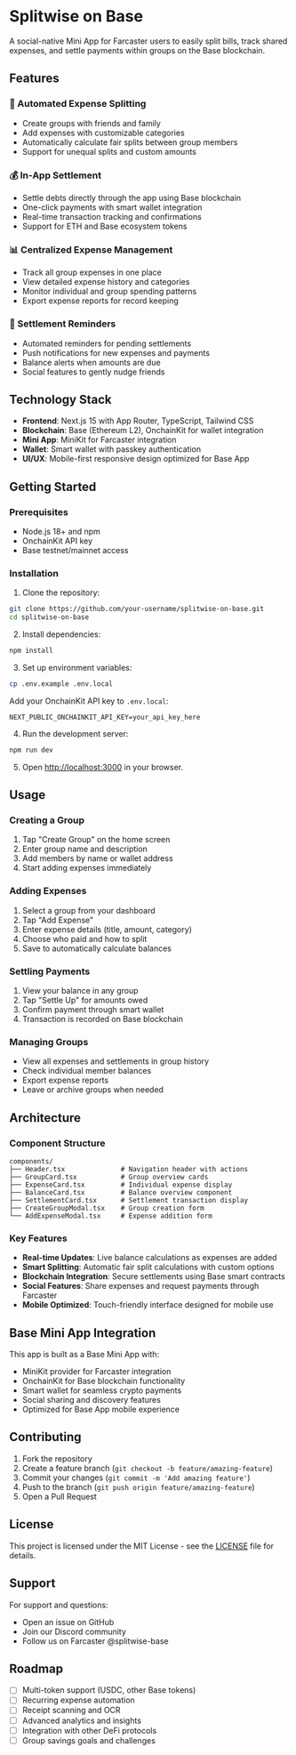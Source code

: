 # Splitwise on Base

A social-native Mini App for Farcaster users to easily split bills, track shared expenses, and settle payments within groups on the Base blockchain.

## Features

### 🔄 Automated Expense Splitting
- Create groups with friends and family
- Add expenses with customizable categories
- Automatically calculate fair splits between group members
- Support for unequal splits and custom amounts

### 💰 In-App Settlement
- Settle debts directly through the app using Base blockchain
- One-click payments with smart wallet integration
- Real-time transaction tracking and confirmations
- Support for ETH and Base ecosystem tokens

### 📊 Centralized Expense Management
- Track all group expenses in one place
- View detailed expense history and categories
- Monitor individual and group spending patterns
- Export expense reports for record keeping

### 🔔 Settlement Reminders
- Automated reminders for pending settlements
- Push notifications for new expenses and payments
- Balance alerts when amounts are due
- Social features to gently nudge friends

## Technology Stack

- **Frontend**: Next.js 15 with App Router, TypeScript, Tailwind CSS
- **Blockchain**: Base (Ethereum L2), OnchainKit for wallet integration
- **Mini App**: MiniKit for Farcaster integration
- **Wallet**: Smart wallet with passkey authentication
- **UI/UX**: Mobile-first responsive design optimized for Base App

## Getting Started

### Prerequisites

- Node.js 18+ and npm
- OnchainKit API key
- Base testnet/mainnet access

### Installation

1. Clone the repository:
```bash
git clone https://github.com/your-username/splitwise-on-base.git
cd splitwise-on-base
```

2. Install dependencies:
```bash
npm install
```

3. Set up environment variables:
```bash
cp .env.example .env.local
```

Add your OnchainKit API key to `.env.local`:
```
NEXT_PUBLIC_ONCHAINKIT_API_KEY=your_api_key_here
```

4. Run the development server:
```bash
npm run dev
```

5. Open [http://localhost:3000](http://localhost:3000) in your browser.

## Usage

### Creating a Group
1. Tap "Create Group" on the home screen
2. Enter group name and description
3. Add members by name or wallet address
4. Start adding expenses immediately

### Adding Expenses
1. Select a group from your dashboard
2. Tap "Add Expense" 
3. Enter expense details (title, amount, category)
4. Choose who paid and how to split
5. Save to automatically calculate balances

### Settling Payments
1. View your balance in any group
2. Tap "Settle Up" for amounts owed
3. Confirm payment through smart wallet
4. Transaction is recorded on Base blockchain

### Managing Groups
- View all expenses and settlements in group history
- Check individual member balances
- Export expense reports
- Leave or archive groups when needed

## Architecture

### Component Structure
```
components/
├── Header.tsx              # Navigation header with actions
├── GroupCard.tsx           # Group overview cards
├── ExpenseCard.tsx         # Individual expense display
├── BalanceCard.tsx         # Balance overview component
├── SettlementCard.tsx      # Settlement transaction display
├── CreateGroupModal.tsx    # Group creation form
└── AddExpenseModal.tsx     # Expense addition form
```

### Key Features
- **Real-time Updates**: Live balance calculations as expenses are added
- **Smart Splitting**: Automatic fair split calculations with custom options
- **Blockchain Integration**: Secure settlements using Base smart contracts
- **Social Features**: Share expenses and request payments through Farcaster
- **Mobile Optimized**: Touch-friendly interface designed for mobile use

## Base Mini App Integration

This app is built as a Base Mini App with:
- MiniKit provider for Farcaster integration
- OnchainKit for Base blockchain functionality
- Smart wallet for seamless crypto payments
- Social sharing and discovery features
- Optimized for Base App mobile experience

## Contributing

1. Fork the repository
2. Create a feature branch (`git checkout -b feature/amazing-feature`)
3. Commit your changes (`git commit -m 'Add amazing feature'`)
4. Push to the branch (`git push origin feature/amazing-feature`)
5. Open a Pull Request

## License

This project is licensed under the MIT License - see the [LICENSE](LICENSE) file for details.

## Support

For support and questions:
- Open an issue on GitHub
- Join our Discord community
- Follow us on Farcaster @splitwise-base

## Roadmap

- [ ] Multi-token support (USDC, other Base tokens)
- [ ] Recurring expense automation
- [ ] Receipt scanning and OCR
- [ ] Advanced analytics and insights
- [ ] Integration with other DeFi protocols
- [ ] Group savings goals and challenges
